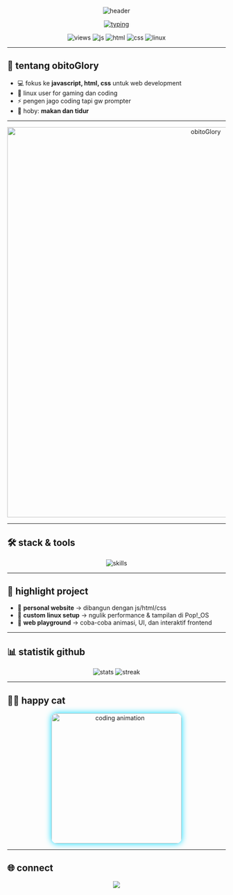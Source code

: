 
<p align="center">
  <img src="https://capsule-render.vercel.app/api?type=waving&height=220&text=obitoGlory&fontAlign=50&fontAlignY=40&color=0:0f2027,50:203a43,100:2c5364&fontColor=ffffff&desc=javascript%20%7C%20html%20%7C%20css%20%7C%20linux(pop!_os)&descAlign=50&descAlignY=65" alt="header" />
</p>

<p align="center">
  <a href="https://github.com/obitoGlory">
    <img src="https://readme-typing-svg.demolab.com?font=JetBrains+Mono&weight=700&size=24&pause=1200&center=true&vCenter=true&random=false&width=900&lines=halo%2C%20aku%20obitoGlory%20%E2%9C%A8;suka ngoding bot tele%20javascript%20%2C%20html%2C%20dan%20css;ngulik%20linux%20pop!_os%20setiap%20hari;ngoding%20buat%20project%20web%20%F0%9F%9A%80" alt="typing" />
  </a>
</p>

<!-- quick badges -->
<p align="center">
  <img src="https://komarev.com/ghpvc/?username=obitoGlory&label=visitors&style=flat" alt="views" />
  <img src="https://img.shields.io/badge/javascript-%20-f7df1e.svg?logo=javascript&logoColor=000" alt="js" />
  <img src="https://img.shields.io/badge/html5-%20-e34f26.svg?logo=html5&logoColor=fff" alt="html" />
  <img src="https://img.shields.io/badge/css3-%20-1572b6.svg?logo=css3&logoColor=fff" alt="css" />
  <img src="https://img.shields.io/badge/linux-pop!__os-48b9c7.svg?logo=linux&logoColor=fff" alt="linux" />
</p>

---

## 👋 tentang obitoGlory
- 💻 fokus ke **javascript, html, css** untuk web development  
- 🐧 linux user for gaming dan coding  
- ⚡ pengen jago coding tapi gw prompter
- 🚀 hoby: **makan dan tidur**  

---

<p align="center">
  <img src="https://files.catbox.moe/vz1jpr.jpg" alt="obitoGlory" width="900" />
</p>

---

## 🛠️ stack & tools
<p align="center">
  <img src="https://skillicons.dev/icons?i=javascript,html,css,linux&perline=4" alt="skills" />
</p>

---

## 📂 highlight project
- 🔹 **personal website** → dibangun dengan js/html/css  
- 🔹 **custom linux setup** → ngulik performance & tampilan di Pop!\_OS  
- 🔹 **web playground** → coba-coba animasi, UI, dan interaktif frontend  

---

## 📊 statistik github
<p align="center">
  <img src="https://github-readme-stats.vercel.app/api?username=obitoGlory&show_icons=true&theme=tokyonight" alt="stats" />
  <img src="https://github-readme-streak-stats.herokuapp.com?user=obitoGlory&theme=tokyonight" alt="streak" />
</p>

---

## 👨‍💻 happy cat
<p align="center">
  <img src="https://media.giphy.com/media/3o7aD2saalBwwftBIY/giphy.gif" alt="coding animation" width="300" style="border-radius: 12px; box-shadow: 0 0 15px #00d9ff;" />
</p>

---

## 🌐 connect
<p align="center">
  <a href="https://t.me/howtobans">
    <img src="https://img.shields.io/badge/telegram-obitoGlory-black?logo=telegram&style=for-the-badge" />
  </a>
</p>
